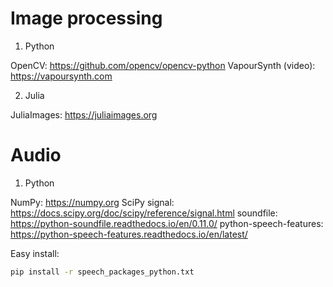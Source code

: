 # Image processing

1. Python

OpenCV: https://github.com/opencv/opencv-python
VapourSynth (video): https://vapoursynth.com

2. Julia

JuliaImages: https://juliaimages.org

# Audio

1. Python

NumPy: https://numpy.org
SciPy signal: https://docs.scipy.org/doc/scipy/reference/signal.html
soundfile: https://python-soundfile.readthedocs.io/en/0.11.0/
python-speech-features: https://python-speech-features.readthedocs.io/en/latest/

Easy install:
```sh 
pip install -r speech_packages_python.txt
```

